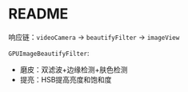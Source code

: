 #  README
响应链：`videoCamera` -> `beautifyFilter` -> `imageView`


`GPUImageBeautifyFilter`:
- 磨皮：双滤波+边缘检测+肤色检测
- 提亮：HSB提高亮度和饱和度
